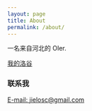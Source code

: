 ```yaml
---
layout: page
title: About
permalink: /about/
---
```


一名来自河北的 OIer.

[我的洛谷](www.luogu.com.cn/user/455674)


### 联系我

[E-mail: jielosc@gmail.com](mailto:jielosc@gmail.com)
